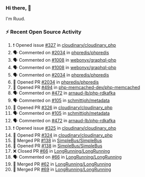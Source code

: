 ### Hi there, 👋

I'm Ruud.
 
### :zap: Recent Open Source Activity

<!--START_SECTION:activity-->
1. ❗️ Opened issue [#327](https://github.com/cloudinary/cloudinary_php/issues/327) in [cloudinary/cloudinary_php](https://github.com/cloudinary/cloudinary_php)
2. 🗣 Commented on [#2034](https://github.com/phpredis/phpredis/issues/2034) in [phpredis/phpredis](https://github.com/phpredis/phpredis)
3. 🗣 Commented on [#1008](https://github.com/webonyx/graphql-php/issues/1008) in [webonyx/graphql-php](https://github.com/webonyx/graphql-php)
4. 🗣 Commented on [#1008](https://github.com/webonyx/graphql-php/issues/1008) in [webonyx/graphql-php](https://github.com/webonyx/graphql-php)
5. 🗣 Commented on [#2034](https://github.com/phpredis/phpredis/issues/2034) in [phpredis/phpredis](https://github.com/phpredis/phpredis)
6. 💪 Opened PR [#2034](https://github.com/phpredis/phpredis/pull/2034) in [phpredis/phpredis](https://github.com/phpredis/phpredis)
7. 💪 Opened PR [#494](https://github.com/php-memcached-dev/php-memcached/pull/494) in [php-memcached-dev/php-memcached](https://github.com/php-memcached-dev/php-memcached)
8. 🗣 Commented on [#472](https://github.com/arnaud-lb/php-rdkafka/issues/472) in [arnaud-lb/php-rdkafka](https://github.com/arnaud-lb/php-rdkafka)
9. 🗣 Commented on [#105](https://github.com/schmittjoh/metadata/issues/105) in [schmittjoh/metadata](https://github.com/schmittjoh/metadata)
10. 💪 Opened PR [#326](https://github.com/cloudinary/cloudinary_php/pull/326) in [cloudinary/cloudinary_php](https://github.com/cloudinary/cloudinary_php)
11. 🗣 Commented on [#105](https://github.com/schmittjoh/metadata/issues/105) in [schmittjoh/metadata](https://github.com/schmittjoh/metadata)
12. 🗣 Commented on [#472](https://github.com/arnaud-lb/php-rdkafka/issues/472) in [arnaud-lb/php-rdkafka](https://github.com/arnaud-lb/php-rdkafka)
13. ❗️ Opened issue [#325](https://github.com/cloudinary/cloudinary_php/issues/325) in [cloudinary/cloudinary_php](https://github.com/cloudinary/cloudinary_php)
14. 💪 Opened PR [#324](https://github.com/cloudinary/cloudinary_php/pull/324) in [cloudinary/cloudinary_php](https://github.com/cloudinary/cloudinary_php)
15. 🎉 Merged PR [#138](https://github.com/SimpleBus/SimpleBus/pull/138) in [SimpleBus/SimpleBus](https://github.com/SimpleBus/SimpleBus)
16. 💪 Opened PR [#138](https://github.com/SimpleBus/SimpleBus/pull/138) in [SimpleBus/SimpleBus](https://github.com/SimpleBus/SimpleBus)
17. ❌ Closed PR [#66](https://github.com/LongRunning/LongRunning/pull/66) in [LongRunning/LongRunning](https://github.com/LongRunning/LongRunning)
18. 🗣 Commented on [#66](https://github.com/LongRunning/LongRunning/issues/66) in [LongRunning/LongRunning](https://github.com/LongRunning/LongRunning)
19. 🎉 Merged PR [#62](https://github.com/LongRunning/LongRunning/pull/62) in [LongRunning/LongRunning](https://github.com/LongRunning/LongRunning)
20. 🎉 Merged PR [#69](https://github.com/LongRunning/LongRunning/pull/69) in [LongRunning/LongRunning](https://github.com/LongRunning/LongRunning)
<!--END_SECTION:activity-->
